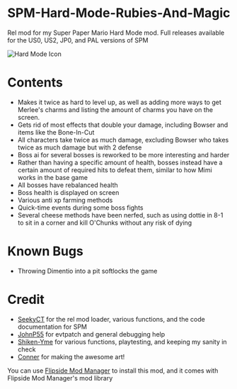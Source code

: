 # SPM-Hard-Mode-Rubies-And-Magic
Rel mod for my Super Paper Mario Hard Mode mod. Full releases available for the US0, US2, JP0, and PAL versions of SPM

![Hard Mode Icon](https://media.discordapp.net/attachments/1332233498961907743/1332440649496133824/HardMode_Logo_NoVoid.png?ex=679b324e&is=6799e0ce&hm=e2602d9c0eaac71012ffb255d3f7dc58c91acddd5bd168c13a5349e12fe2e190&=&format=webp&quality=lossless&width=650&height=648)

# Contents
* Makes it twice as hard to level up, as well as adding more ways to get Merlee's charms and listing the amount of charms you have on the screen.
* Gets rid of most effects that double your damage, including Bowser and items like the Bone-In-Cut
* All characters take twice as much damage, excluding Bowser who takes twice as much damage but with 2 defense
* Boss ai for several bosses is reworked to be more interesting and harder
* Rather than having a specific amount of health, bosses instead have a certain amount of required hits to defeat them, similar to how Mimi works in the base game
* All bosses have rebalanced health
* Boss health is displayed on screen
* Various anti xp farming methods
* Quick-time events during some boss fights
* Several cheese methods have been nerfed, such as using dottie in 8-1 to sit in a corner and kill O'Chunks without any risk of dying

# Known Bugs
* Throwing Dimentio into a pit softlocks the game

# Credit
* [SeekyCT](https://github.com/SeekyCt) for the rel mod loader, various functions, and the code documentation for SPM
* [JohnP55](https://github.com/JohnP55) for evtpatch and general debugging help
* [Shiken-Yme](https://github.com/shiken-yme) for various functions, playtesting, and keeping my sanity in check
* [Conner](https://github.com/japikse) for making the awesome art!


You can use [Flipside Mod Manager](https://github.com/L5050/Flipside-Mod-Manager) to install this mod, and it comes with Flipside Mod Manager's mod library
